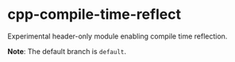 # cpp-compile-time-reflect
Experimental header-only module enabling compile time reflection.

**Note**: The default branch is `default`.
